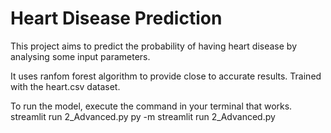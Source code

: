 # Heart Disease Prediction
This project aims to predict the probability of having heart disease by analysing some input parameters.

It uses ranfom forest algorithm to provide close to accurate results.
Trained with the heart.csv dataset.

To run the model, execute the command in your terminal that works.
     streamlit run 2_Advanced.py
     py -m streamlit run 2_Advanced.py
